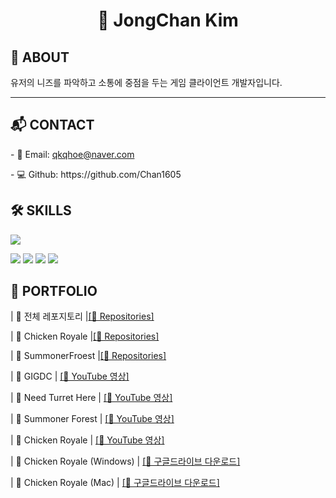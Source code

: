 <h1 align="center">👋 JongChan Kim</h1>
   <section>
     <h2>👤 ABOUT</h2>
      유저의 니즈를 파악하고 소통에 중점을 두는 게임 클라이언트 개발자입니다.      
   </section>
<hr>

<main>
  <article id="mainLeft">
    <section>
      <h2>📬 CONTACT</h2>
      <p>
        - 📧 Email: <i class="fa fa-envelope" aria-hidden="true"></i> <a href="mailto:qkqhoe@naver.com.com">qkqhoe@naver.com</a> <p>
        - 💻 Github: https://github.com/Chan1605
      </p>      
    </section>
    <section>
      <h2>🛠 SKILLS</h2>      
  <img src="https://img.shields.io/badge/Unity-20232A?style=for-the-badge&logo=unity&logoColor=white"/> <p>
  <img src="https://img.shields.io/badge/-C%23-239120?style=for-the-badge&logo=csharp&logoColor=white"/> <img src="https://img.shields.io/badge/C++-00599C?style=for-the-badge&logo=cplusplus&logoColor=white"/> <img src="https://img.shields.io/badge/Git-F05032?style=for-the-badge&logo=git&logoColor=white"/> <img src="https://img.shields.io/badge/PlayFab-FF6C37?style=for-the-badge"/>
<p>


</p>    
     </section> 
  </article>
  <article id="mainRight">
    <section>
      <h2>📂 PORTFOLIO</h2>
       <p></p>| 📁 전체 레포지토리 |<a href="https://github.com/Chan1605?tab=repositories">[🔗 Repositories]</a></p>
       <p></p>| 🐔 Chicken Royale |<a href="https://github.com/Chan1605/Chicken-Royale">[🔗 Repositories]</a></p>
       <p></p>| 🌳 SummonerFroest |<a href="https://github.com/Chan1605/SummonerFroest3D">[🔗 Repositories]</a></p>
      | 🔗 GIGDC            | <a href="https://youtube.com/embed/UDCFjSiuVYs">[🔗 YouTube 영상]</a> <p>
      <p></p>| 🔗 Need Turret Here | <a href="https://www.youtube.com/embed/MvEQOiWDvIQ">[🔗 YouTube 영상]</a> <p>
      <p></p>| 🔗 Summoner Forest  | <a href="https://www.youtube.com/embed/SlehHQ2Nek8">[🔗 YouTube 영상]</a> <p>
      <p></p>| 🔗 Chicken Royale  | <a href="https://youtu.be/cAq-W0X-D7M">[🔗 YouTube 영상]</a> <p>
      <p></p>| 🐔 Chicken Royale (Windows) | <a href="https://drive.google.com/file/d/1As4TtGGFFEUW4Lsp4gfaKbw4A5it5-iG/view?usp=drive_link">[🔗 구글드라이브 다운로드]</a><p>
      <p></p>| 🐔 Chicken Royale (Mac)     | <a href="https://drive.google.com/file/d/18TPozFCqR7o2zRArwAGxigz77zB_Qn92/view?usp=drive_link">[🔗 구글드라이브 다운로드]</a><p>     
      </p> 
    </section>
  </article>
</main>
